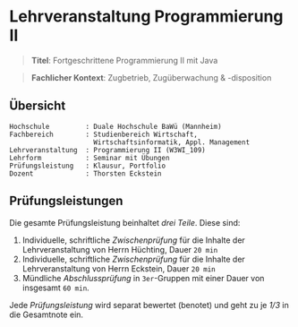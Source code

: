 # Lehrveranstaltung Programmierung II

> **Titel**: Fortgeschrittene Programmierung II mit Java

> **Fachlicher Kontext**: Zugbetrieb, Zugüberwachung & -disposition


## Übersicht

```
Hochschule         : Duale Hochschule BaWü (Mannheim)
Fachbereich        : Studienbereich Wirtschaft, 
                     Wirtschaftsinformatik, Appl. Management
Lehrveranstaltung  : Programmierung II (W3WI_109)
Lehrform           : Seminar mit Übungen
Prüfungsleistung   : Klausur, Portfolio
Dozent             : Thorsten Eckstein
```

## Prüfungsleistungen

Die gesamte Prüfungsleistung beinhaltet *drei Teile*. Diese sind:

1. Individuelle, schriftliche *Zwischenprüfung* für die Inhalte der Lehrveranstaltung von Herrn Hüchting, Dauer `20 min`
2. Individuelle, schriftliche *Zwischenprüfung* für die Inhalte der Lehrveranstaltung von Herrn Eckstein, Dauer `20 min`
3. Mündliche *Abschlussprüfung* in `3er`-Gruppen mit einer Dauer von insgesamt `60 min`.

Jede *Prüfungsleistung* wird separat bewertet (benotet) und geht zu je *1/3* in die Gesamtnote ein.

<!--

### Abschlussprüfung

Die *mündlichen Abschlussprüfungen* finden nach derzeitigem Planungsstand an folgenden Tagen statt:

**Dienstag, 25.04.2023**

und

**Mittwoch, 26.04.2023**

Die Prüfungen sind in `3er-Gruppen` organisiert und auf diese beiden Tage verteilt. Die *Zusammensetzung* der Gruppen wird vorher bekannt gegeben (siehe unten).

Jede mündliche Prüfung beinhaltet grundsätzlich folgende *Elemente*:

1. *Wissens-, Konzept- bzw. Theoriefragen* sowie eine
2. *Aufgabenstellung* als Gruppenarbeit, die als Diskussionsgegenstand während der Prüfung dient.

Die Abschlussprüfung umfasst *Inhalte* aus beiden Lehrveranstaltungen:

1. _Algorithmen & Datenstrukturen_ (Herr Hüchting)
2. _Fortgeschrittenen Programmierung mit Java_ (Herr Eckstein)


### Zeitliche Planung

Die nachfolgende Tabelle enthält die *zeitliche Planung* zur Durchführung:

![test](./docs/asciidoc/images/zeitplan.png)

[cols="5h,^2m,^1m,^1m,^1m"]
|===
| Name	| Datum	| Von	| Bis	| Raum

| Grimme, Jannes ; Lojewski, Dustin ; Zanger, Janek	| Di., 25.04.23	| 09:00	| 10:00	| ?
| Galotta, Antonio ; Lang, Henri ; Yilmaz, Murat	| Di., 25.04.23	| 10:15	| 11:15	| ?
| Flessa, Julian ; Kreiselmaier, Simon ; Uzun, Aysegül	| Di., 25.04.23	| 11:30	| 12:30	| ?
| Egartner, Henrik ; Kotsyuba, Maxim ; Schultz, Simon	| Di., 25.04.23	| 13:30	| 14:30	| ?
| Dugan, Ege ; Knopp, Robert ; Ritzmann, Felix	| Di., 25.04.23	| 14:45	| 15:45	| ?
| Ditscher, Elias ; Prucelj, David	| Di., 25.04.23	| 16:00	| 17:00	| ?
| Choi, Dong-Keun ; Hermann, Aliyah ; Prussak, Maximilian	| Mi., 26.04.23	| 09:00	| 10:00	| ?
| Betcher, Julia ; Hantschick, Markus ; Mendel, Kevin	| Mi., 26.04.23	| 10:15	| 11:15	| ?
| Bertram, Friedrich ; Haar, Leon ; Mack, Maximilian	| Mi., 26.04.23	| 12:15	| 13:15	| ?
|===

_Viel Spaß und viel Erfolg!_

-->
